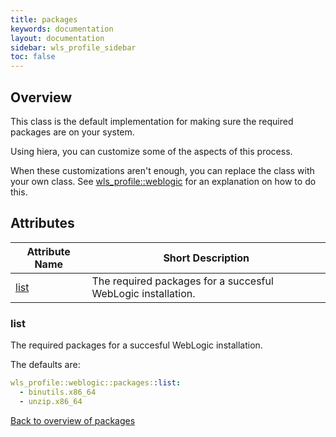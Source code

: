 ```yaml
---
title: packages
keywords: documentation
layout: documentation
sidebar: wls_profile_sidebar
toc: false
---
```

## Overview


This class is the default implementation for making sure the required packages are on your system.

Using hiera, you can customize some of the aspects of this process.

When these customizations aren't enough, you can replace the class with your own class. See [wls_profile::weblogic](./weblogic.html) for an explanation on how to do this.





## Attributes



Attribute Name         | Short Description                                            |
---------------------- | ------------------------------------------------------------ |
[list](#packages_list) | The required packages for a succesful WebLogic installation. |




### list<a name='packages_list'>



The required packages for a succesful WebLogic installation.

The defaults are:

```yaml
wls_profile::weblogic::packages::list:
  - binutils.x86_64
  - unzip.x86_64
```
[Back to overview of packages](#attributes)

